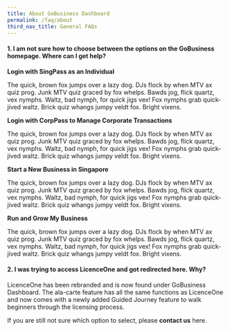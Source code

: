 ```yaml
---
title: About GoBusiness Dashboard
permalink: /faq/about
third_nav_title: General FAQs
---
```


#### 1. I am not sure how to choose between the options on the GoBusiness homepage. Where can I get help?

**Login with SingPass as an Individual**

The quick, brown fox jumps over a lazy dog. DJs flock by when MTV ax quiz prog. Junk MTV quiz graced by fox whelps. Bawds jog, flick quartz, vex nymphs. Waltz, bad nymph, for quick jigs vex! Fox nymphs grab quick-jived waltz. Brick quiz whangs jumpy veldt fox. Bright vixens.

**Login with CorpPass to Manage Corporate Transactions**

The quick, brown fox jumps over a lazy dog. DJs flock by when MTV ax quiz prog. Junk MTV quiz graced by fox whelps. Bawds jog, flick quartz, vex nymphs. Waltz, bad nymph, for quick jigs vex! Fox nymphs grab quick-jived waltz. Brick quiz whangs jumpy veldt fox. Bright vixens.

**Start a New Business in Singapore**

The quick, brown fox jumps over a lazy dog. DJs flock by when MTV ax quiz prog. Junk MTV quiz graced by fox whelps. Bawds jog, flick quartz, vex nymphs. Waltz, bad nymph, for quick jigs vex! Fox nymphs grab quick-jived waltz. Brick quiz whangs jumpy veldt fox. Bright vixens.

**Run and Grow My Business**

The quick, brown fox jumps over a lazy dog. DJs flock by when MTV ax quiz prog. Junk MTV quiz graced by fox whelps. Bawds jog, flick quartz, vex nymphs. Waltz, bad nymph, for quick jigs vex! Fox nymphs grab quick-jived waltz. Brick quiz whangs jumpy veldt fox. Bright vixens.

#### 2. I was trying to access LicenceOne and got redirected here. Why?

LicenceOne has been rebranded and is now found under GoBusiness Dashboard. The ala-carte feature has all the same functions as LicenceOne and now comes with a newly added Guided Journey feature to walk beginners through the licensing process.

If you are still not sure which option to select, please **contact us** here.
